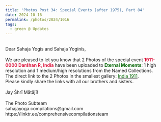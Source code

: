 ```yaml
---
title: 'Photos Post 34: Special Events (after 1975), Part 84'
date: 2024-10-16
permalink: /photos/2024/1016
tags:
  - green @ Updates
---
```


<p>
<br>
Dear Sahaja Yogis and Sahaja Yoginīs,<br>
<br>
We are pleased to let you know that 2 Photos of the special event <font color="Crimson"><b>1911-0000 Darśhan R, India</b></font> have been uploaded to <font color="DarkGreen"><b>Eternal Moments</b></font>: 1 high resolution and 1 medium/high resolutions from the Named Collections.<br>
The direct link to the 2 Photos in the smallest gallery: <a href="https://eternalmoments.smugmug.com/Countries/India/1911"><font color="DarkGreen">India 1911</font></a>.<br>
Please kindly share the links with all our brothers and sisters.<br>
<br>
Jay Śhrī Mātājī!<br>
<br>
The Photo Subteam<br>
sahajayoga.compilations@gmail.com<br>
https://linktr.ee/comprehensivecompilationsteam
</p>